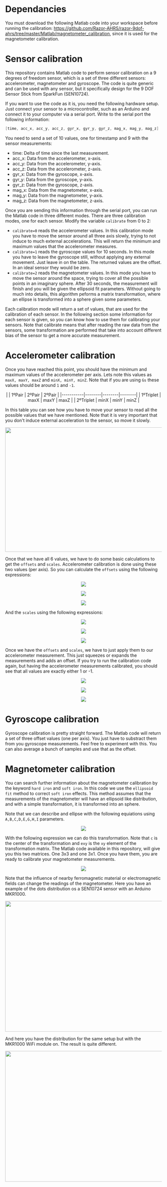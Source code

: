 # Dependancies
You must download the following Matlab code into your workspace before running the calibration: https://github.com/Razor-AHRS/razor-9dof-ahrs/tree/master/Matlab/magnetometer_calibration, since it is used for the magnetometer calibration.

# Sensor calibration
This repository contains Matlab code to perform sensor calibration on a 9 degrees of freedom sensor, which is a set of three different sensors: accelerometer, magnetometer and gyroscope. The code is quite generic and can be used with any sensor, but it specifically design for the 9 DOF Sensor Stick from SparkFun (SEN10724).

If you want to use the code as it is, you need the following hardware setup. Just connect your sensor to a microcontroller, such as an Arduino and connect it to your computer via a serial port. Write to the serial port the following information:

```cpp
[time, acc_x, acc_y, acc_z, gyr_x, gyr_y, gyr_z, mag_x, mag_y, mag_z]
```
You need to send a set of 10 values, one for timestamp and 9 with the sensor measurements:
* time: Delta of time since the last measurement.
* acc_x: Data from the accelerometer, x-axis.
* acc_y: Data from the accelerometer, y-axis.
* acc_z: Data from the accelerometer, z-axis.
* gyr_x: Data from the gyroscope, x-axis.
* gyr_y: Data from the gyroscope, y-axis.
* gyr_z: Data from the gyroscope, z-axis.
* mag_x: Data from the magnetometer, x-axis.
* mag_y: Data from the magnetometer, y-axis.
* mag_z: Data from the magnetometer, z-axis.

Once you are sending this information through the serial port, you can run the Matlab code in three different modes. There are three calibration modes, one for each sensor. Modify the variable `calibrate` from 0 to 2:
* `calibrate=0` reads the accelerometer values. In this calibration mode you have to move the sensor around all three axis slowly, trying to not induce to much external accelerations. This will return the minimum and maximum values that the accelerometer measures.
* `calibrate=1` reads the gyroscope values for 10 seconds. In this mode you have to leave the gyroscope still, without applying any external movement. Just leave in on the table. The returned values are the offset. In an ideal sensor they would be zero.
* `calibrate=2` reads the magnetometer values. In this mode you have to move the sensor around the space, trying to cover all the possible points in an imaginary sphere. After 30 seconds, the measurement will finish and you will be given the ellipsoid fit parameters. Without going to much into details, this algorithm peforms a matrix transformation, where an ellipse is transformed into a sphere given some parameters.

Each calibration mode will return a set of values, that are used for the calibration of each sensor. In the following section some information for each sensor is given, so you can know how to use them for calibrating your sensors. Note that calibrate means that after reading the raw data from the sensors, some transformation are performed that take into account different bias of the sensor to get a more accurate measurement.


# Accelerometer calibration
Once you have reached this point, you should have the minimum and maximum values of the accelerometer per axis. Lets note this values as `maxX, maxY, maxZ` and `minX, minY, minZ`. Note that if you are using `Gs` these values should be around `1` and `-1`.

<center>
|           | 1ºPair | 2ºPair | 2ºPair |
|-----------|--------|--------|--------|
| 1ºTriplet | maxX   | maxY   | maxZ   |
| 2ºTriplet | minX   | minY   | minZ   |
</center>

In this table you can see how you have to move your sensor to read all the possible values that we have mentioned. Note that it is very important that you don't induce external acceleration to the sensor, so move it slowly.
<p align="center">
  <img width="700" height="400" src="https://github.com/alrevuelta/sensor-calibration/blob/master/img/accel_calib.png">
</p>

Once that we have all 6 values, we have to do some basic calculations to get the `offsets` and `scales`. Accelerometer calibration is done using these two values (per axis). So you can calculate the `offsets` using the following expressions:

<p align="center">
  <img src="https://latex.codecogs.com/gif.latex?offset_x&space;=&space;\frac{min_x&space;&plus;&space;max_x}{2}">
</p>

<p align="center">
  <img src="https://latex.codecogs.com/gif.latex?offset_y&space;=&space;\frac{min_y&space;&plus;&space;max_y}{2}">
</p>

<p align="center">
  <img src="https://latex.codecogs.com/gif.latex?offset_z&space;=&space;\frac{min_z&space;&plus;&space;max_z}{2}">
</p>

And the `scales` using the following expressions:
<p align="center">
  <img src="https://latex.codecogs.com/gif.latex?scale_x&space;=&space;\frac{1}{max_x&space;-&space;offset_x}">
</p>

<p align="center">
  <img src="https://latex.codecogs.com/gif.latex?scale_y&space;=&space;\frac{1}{max_y&space;-&space;offset_y}">
</p>

<p align="center">
  <img src="https://latex.codecogs.com/gif.latex?scale_z&space;=&space;\frac{1}{max_z&space;-&space;offset_z}">
</p>

Once we have the `offsets` and `scales`, we have to just apply them to our accelerometer measurement. This just squeezes or expands the measurements and adds an offset. If you try to run the calibration code again, but having the accelerometer measurements calibrated, you should see that all values are exactly either 1 or -1.
<p align="center">
  <img src="https://latex.codecogs.com/gif.latex?calibrated_x&space;=&space;(acc_x&space;-&space;offset_x)scale_x">
</p>
<p align="center">
  <img src="https://latex.codecogs.com/gif.latex?calibrated_y&space;=&space;(acc_y&space;-&space;offset_y)scale_y">
</p>
<p align="center">
  <img src="https://latex.codecogs.com/gif.latex?calibrated_z&space;=&space;(acc_z&space;-&space;offset_z)scale_z">
</p>

# Gyroscope calibration

Gyroscope calibration is pretty straight forward. The Matlab code will return a set of three offset values (one per axis). You just have to substract them from you gyroscope measurements. Feel free to experiment with this. You can also average a bunch of samples and use that as the offset.

# Magnetometer calibration
You can search further information about the magnetometer calibration by the keyword `hard iron` and `soft iron`. In this code we use the `ellipsoid fit` method to correct `soft iron` effects. This method assumes that the measurements of the magnetometer will have an ellipsoid like distribution, and with a simple transformation, it is transformed into an sphere.

Note that we can describe and ellipse with the following equiations using `A,B,C,D,E,G,H,I` parameters.
<p align="center">
  <img src="https://latex.codecogs.com/gif.latex?Ax^2&space;&plus;&space;By^2&space;&plus;&space;Cz^2&space;&plus;&space;2Dxy&space;&plus;&space;2Exz&space;&plus;&space;2Fyz&space;&plus;&space;2Gx&space;&plus;&space;2Hy&space;&plus;&space;2Iz">
</p>

With the following expression we can do this transformation. Note that `c` is the center of the transformation and `exy` is the `xy` element of the transformation matrix. The Matlab code available in this repository, will give you this two matrices. One 3x3 and one 3x1. Once you have them, you are ready to calibrate your magnetometer measurements.

<p align="center">
  <img src="https://latex.codecogs.com/gif.latex?\begin{pmatrix}&space;mag_x&space;\\&space;max_y&space;\\&space;max_z&space;\\&space;\end{pmatrix}&space;=&space;\begin{pmatrix}&space;e_{11}&space;&&space;e_{12}&space;&&space;e_{13}\\&space;e_{21}&space;&&space;e_{22}&space;&&space;e_{23}\\&space;e_{31}&space;&&space;e_{32}&space;&&space;e_{33}\\&space;\end{pmatrix}\begin{pmatrix}&space;mag_x&space;-&space;c_x&space;\\&space;max_y&space;-&space;c_y\\&space;mag_z&space;-&space;c_z\\&space;\end{pmatrix}">
</p>

Note that the influence of nearby ferromagnetic material or electromagnetic fields can change the readings of the magnetometer. Here you have an example of the dots distribution os a SEN10724 sensor with an Arduino MKR1000.

<p align="center">
  <img width="560" height="420" src="https://github.com/alrevuelta/sensor-calibration/blob/master/img/mag_calibration_fit.png">
</p>

And here you have the distribution for the same setup but with the MKR1000 WiFi module on. The result is quite different.
<p align="center">
  <img width="560" height="420" src="https://github.com/alrevuelta/sensor-calibration/blob/master/img/mag_calibration_wifi.png">
</p>

